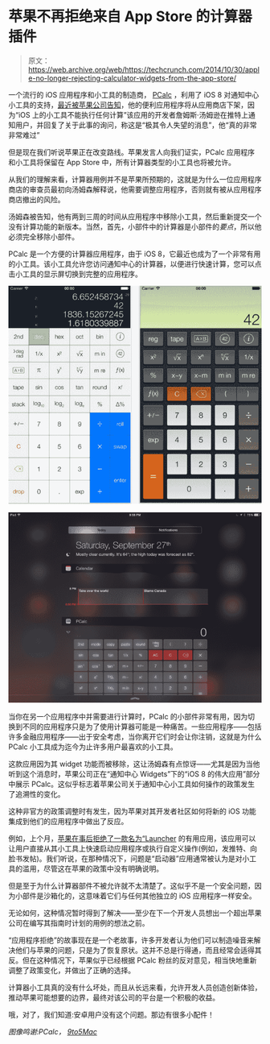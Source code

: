 # 苹果不再拒绝来自 App Store  的计算器插件

> 原文：<https://web.archive.org/web/https://techcrunch.com/2014/10/30/apple-no-longer-rejecting-calculator-widgets-from-the-app-store/>

一个流行的 iOS 应用程序和小工具的制造商， [PCalc](https://web.archive.org/web/20230319050224/http://www.pcalc.com/iphone/) ，利用了 iOS 8 对通知中心小工具的支持，[最近被苹果公司告知](https://web.archive.org/web/20230319050224/http://mashable.com/2014/10/29/pcalc-widget-ban/)，他的便利应用程序将从应用商店下架，因为“iOS 上的小工具不能执行任何计算”该应用的开发者詹姆斯·汤姆逊在推特上通知用户，并回复了关于此事的询问，称这是“极其令人失望的消息”，他“真的非常非常难过”

但是现在我们听说苹果正在改变路线。苹果发言人向我们证实，PCalc 应用程序和小工具将保留在 App Store 中，所有计算器类型的小工具也将被允许。

从我们的理解来看，计算器用例并不是苹果所预期的，这就是为什么一位应用程序商店的审查员最初向汤姆森解释说，他需要调整应用程序，否则就有被从应用程序商店撤出的风险。

汤姆森被告知，他有两到三周的时间从应用程序中移除小工具，然后重新提交一个没有计算功能的新版本。当然，首先，小部件中的计算器是小部件的*要点*，所以他必须完全移除小部件。

PCalc 是一个方便的计算器应用程序，由于 iOS 8，它最近也成为了一个非常有用的小工具。该小工具允许您访问通知中心的计算器，以便进行快速计算，您可以点击小工具的显示屏切换到完整的应用程序。

![Screen Shot 2014-10-30 at 12.25.41 PM](img/2845d45155bb6ba2af262ddf3312483f.png)

![PCalc-widget](img/6a8916d75bd60bad82f4130ff61d504d.png)

当你在另一个应用程序中并需要进行计算时，PCalc 的小部件非常有用，因为切换到不同的应用程序只是为了使用计算器可能是一种痛苦。一些应用程序——包括许多金融应用程序——出于安全考虑，当你离开它们时会让你注销，这就是为什么 PCalc 小工具成为迄今为止许多用户最喜欢的小工具。

这款应用因为其 widget 功能而被移除，这让汤姆森有点惊讶——尤其是因为当他听到这个消息时，苹果公司正在“通知中心 Widgets”下的“iOS 8 的伟大应用”部分中展示 PCalc。这似乎标志着苹果公司关于通知中心小工具如何操作的政策发生了追溯性的变化。

这种非官方的政策调整时有发生，因为苹果对其开发者社区如何将新的 iOS 功能集成到他们的应用程序中做出了反应。

例如，上个月，[苹果在事后拒绝了一款名为“Launcher](https://web.archive.org/web/20230319050224/https://techcrunch.com/2014/09/29/apple-rejects-launcher-the-app-that-lets-you-launch-other-apps-from-ios-8-notification-center/) 的有用应用，该应用可以让用户直接从其小工具上快速启动应用程序或执行自定义操作(例如，发推特、向脸书发帖)。我们听说，在那种情况下，问题是“启动器”应用通常被认为是对小工具的滥用，尽管这在苹果的政策中没有明确说明。

但是至于为什么计算器部件不被允许就不太清楚了。这似乎不是一个安全问题，因为小部件是沙箱化的，这意味着它们与任何其他独立的 iOS 应用程序一样安全。

无论如何，这种情况暂时得到了解决——至少在下一个开发人员想出一个超出苹果公司在编写其指南时计划的用例的想法之前。

“应用程序拒绝”的故事现在是一个老故事，许多开发者认为他们可以制造噪音来解决他们与苹果的问题，只是为了恢复原状。这并不总是行得通，而且经常会适得其反。但在这种情况下，苹果似乎已经根据 PCalc 粉丝的反对意见，相当快地重新调整了政策变化，并做出了正确的选择。

计算器小工具真的没有什么坏处，而且从长远来看，允许开发人员创造创新体验，推动苹果可能想要的边界，最终对该公司的平台是一个积极的收益。

哦，对了，我们知道:安卓用户没有这个问题。那边有很多小配件！

*图像鸣谢:PCalc， [9to5Mac](https://web.archive.org/web/20230319050224/http://9to5mac.com/2014/09/17/ios-8-roundup-the-latest-apps-with-today-widgets-in-notification-center/)*